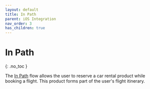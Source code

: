 ```yaml
---
layout: default
title: In Path
parent: iOS Integration
nav_order: 3
has_children: true
---
```


# In Path

{: .no_toc }

The <a href="/docs/user-flow#in-path-flow">In Path</a> flow allows the user to reserve a car rental product while booking a flight. This product forms part of the user's flight itinerary.  


